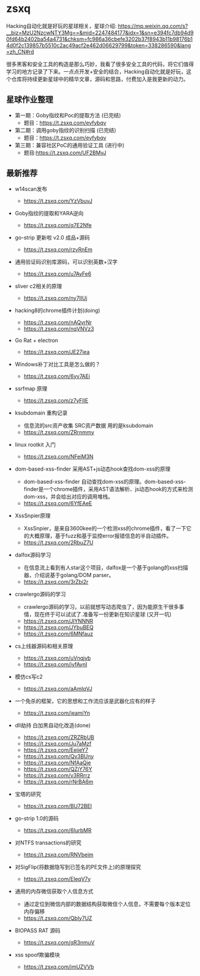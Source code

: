 # zsxq
Hacking自动化就是好玩的星球相关，星球介绍: https://mp.weixin.qq.com/s?__biz=MzU2NzcwNTY3Mg==&mid=2247484177&idx=1&sn=e394fc7db94d90fd64b2402ba54a4731&chksm=fc986a36cbefe3202b37f8943b11b98176b14d0f2c139857b5510c2ac49acf2e462d06629799&token=338286590&lang=zh_CN#rd

很多黑客和安全工具的构造是那么巧妙，我看了很多安全工具的代码，将它们值得学习的地方记录了下来。一点点开发+安全的结合，Hacking自动化就是好玩，这个仓库将持续更新星球中的精华文章，源码和思路，付费加入是我更新的动力。

## 星球作业整理
- 第一期：Goby指纹和Poc的提取方法 (已完结)
	- 题目：https://t.zsxq.com/eyfybqv
- 第二期：调用goby指纹的识别扫描 (已完结)
  - 题目：https://t.zsxq.com/eyfybqv
- 第三期：兼容社区PoC的通用验证工具 (进行中)
	- 题目:https://t.zsxq.com/UF2BMvJ

## 最新推荐
- w14scan发布
	- https://t.zsxq.com/YzVbuvJ
- Goby指纹的提取和YARA逆向
	- https://t.zsxq.com/q7E2Nfe
- go-strip 更新啦 v2.0 成品+源码
	- https://t.zsxq.com/rzvRnEm
- 通用验证码识别库源码，可以识别英数+汉字
	- https://t.zsxq.com/u7AyFe6
- sliver c2相关的原理
	- https://t.zsxq.com/ny7IIUj

- hacking8的chrome插件计划(doing)
	- https://t.zsxq.com/nAQvrNr
	- https://t.zsxq.com/nqVNVz3
- Go Rat + electron
	- https://t.zsxq.com/JE27iea
- Windows补丁对比工具是怎么做的？
	- https://t.zsxq.com/6yv7AEi
- ssrfmap 原理
	- https://t.zsxq.com/z7yFIIE
- ksubdomain 重构记录
	- 信息流的src资产收集 SRC资产数据 用的是ksubdomain
	- https://t.zsxq.com/ZRrnmmy
- linux rootkit 入门
	- https://t.zsxq.com/NFeiM3N
- dom-based-xss-finder 采用AST+js动态hook查找dom-xss的原理
	- dom-based-xss-finder 自动查找dom-xss的原理。dom-based-xss-finder是一个chrome插件，采用AST语法解析、js动态hook的方式来检测dom-xss，并会给出对应的调用堆栈。
	- https://t.zsxq.com/6YfEAeE
- XssSnpier原理
	- XssSnpier，是来自3600kee的一个检测xss的chrome插件，看了一下它的大概原理，基于fuzz和基于监控error报错信息的半自动插件。
	- https://t.zsxq.com/2RbuZ7U
- dalfox源码学习
	- 在信息流上看到有人star这个项目，dalfox是一个基于golang的xss扫描器，介绍说基于golang/DOM parser。
	- https://t.zsxq.com/3rZbi2r
- crawlergo源码的学习
	- crawlergo源码的学习，以前就想写动态爬虫了，因为能原生干很多事情，现在终于可以试试了.准备写一份更新在知识星球 (又开一坑)
	- https://t.zsxq.com/JIYNNNR
	- https://t.zsxq.com/JYbuBEQ
	- https://t.zsxq.com/6MNfauz
- cs上线器源码和相关原理
	- https://t.zsxq.com/uVnqjyb
	- https://t.zsxq.com/jyfAynI
- 模仿cs写c2
	- https://t.zsxq.com/aAmIqVJ
- 一个免杀的框架，它的思想和工作流应该是武器化应有的样子
	- https://t.zsxq.com/ieamiYn
- dll劫持 白加黑自动化改造(done)
	- https://t.zsxq.com/ZRZRbUB
	- https://t.zsxq.com/Ju7aMzf
	- https://t.zsxq.com/EeiieY7
	- https://t.zsxq.com/Qv3BUny
	- https://t.zsxq.com/NfAaQje
	- https://t.zsxq.com/QZjY76Y
	- https://t.zsxq.com/v3RRrrz
	- https://t.zsxq.com/rNrBA6m
- 宝塔的研究
	- https://t.zsxq.com/BU72BEI
- go-strip 1.0的源码
	- https://t.zsxq.com/6IurbMR
- 对NTFS transactions的研究
	- https://t.zsxq.com/RNVbeim
- 对SigFlip(将数据隐写到已签名的PE文件上)的原理探究
	- https://t.zsxq.com/EIeqV7y
- 通用的内存微信获取个人信息方式
	- 通过定位到微信内部的数据结构获取微信个人信息，不需要每个版本定位内存偏移
	- https://t.zsxq.com/QbIy7UZ
- BIOPASS RAT 源码
	- https://t.zsxq.com/qR3nmuV
- xss spoof欺骗模块
	- https://t.zsxq.com/jmUZVVb
